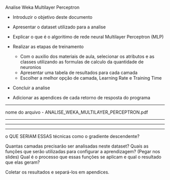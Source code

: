 Analise Weka Multilayer Perceptron

- Introduzir o objetivo deste documento
- Apresentar o dataset utilizado para a analise
- Explicar o que é o algoritimo de rede neural Multilayer Perceptron (MLP)
- Realizar as etapas de treinamento
    - Com o auxilio dos materiais de aula, selecionar os atributos e as classes utilizando as formulas de calculo da quantidade de neuronios
    - Apresentar uma tabela de resultados para cada camada
    - Escolher a melhor opção de camada, Learning Rate e Training Time

- Concluir a analise

- Adicionar as apendices de cada retorno de resposta do programa

***

nome do arquivo - ANALISE_WEKA_MULTILAYER_PERCEPTRON.pdf

***
***
***

o QUE SERIAM ESSAS técnicas como o gradiente descendente?

Quantas camadas precisarão ser analisadas neste dataset?
Quais as funções que serão utilizadas para configurar a aprendizagem? (Pegar nos slides)
Qual é o processo que essas funções se aplicam e qual o resultado que elas geram?

Coletar os resultados e separá-los em apendices.